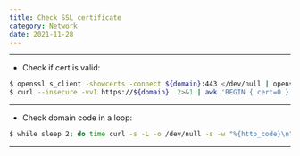 ```yaml
---
title: Check SSL certificate
category: Network
date: 2021-11-28
---
```


-----

* Check if cert is valid:

```bash
$ openssl s_client -showcerts -connect ${domain}:443 </dev/null | openssl x509 -noout -dates
$ curl --insecure -vvI https://${domain}  2>&1 | awk 'BEGIN { cert=0 } /^\* SSL connection/ { cert=1 } /^\*/ { if (cert) print }'
```

-----

* Check domain code in a loop:

```bash
$ while sleep 2; do time curl -s -L -o /dev/null -s -w "%{http_code}\n" https://${domain}; done
```

-----
